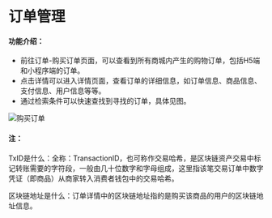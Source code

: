 # 订单管理

#### 功能介绍：

- 前往订单-购买订单页面，可以查看到所有商城内产生的购物订单，包括H5端和小程序端的订单。
- 点击详情可以进入详情页面，查看订单的详细信息，如订单信息、商品信息、支付信息、用户信息等等。
- 通过检索条件可以快速查找到寻找的订单，具体见图。


![购买订单](http://md.stringon.com/img/%7Bfilename%7D%7B.suffix%7D20200912112431.png)

#### **注：**

TxID是什么：全称：TransactionID，也可称作交易哈希，是区块链资产交易中标记转账需要的字符段，一般由几十位数字和字母组成，这里指该笔交易订单中数字凭证（即商品）从商家转入消费者钱包中的交易哈希。

区块链地址是什么：订单详情中的区块链地址指的是购买该商品的用户的区块链地址信息。